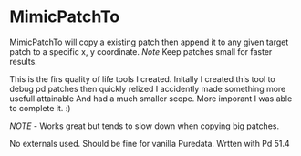 # MimicPatchTo
MimicPatchTo will copy a existing patch then append it to any given target patch to a specific x, y coordinate. *Note* Keep patches small for faster results.

This is the firs quality of life tools I created. Initally I created this tool to debug pd patches then quickly relized I accidently made something more usefull attainable And had a much smaller scope. More imporant I was able to complete it. :)

*NOTE* - Works great but tends to slow down when copying big patches.

No externals used. Should be fine for vanilla Puredata. Wrtten with Pd 51.4
